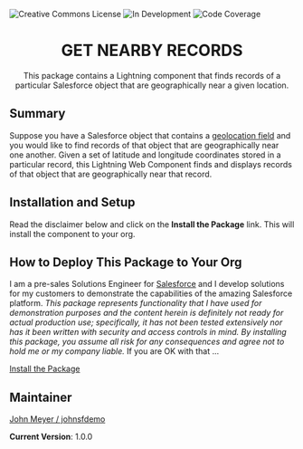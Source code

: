 ![Creative Commons License](https://img.shields.io/badge/license-Creative%20Commons-success) ![In Development](https://img.shields.io/badge/status-Released-success) ![Code Coverage](https://img.shields.io/badge/apex%20code%20coverage-100%25-success)

<h1 align="center">GET NEARBY RECORDS</h1>
<p align="center">
This package contains a Lightning component that finds records of a particular Salesforce object that are geographically near a given location.
</p>

## Summary

Suppose you have a Salesforce object that contains a [geolocation field](https://help.salesforce.com/articleView?id=custom_field_geolocate_overview.htm&type=0) and you would like to find records of that object that are geographically near one another. Given a set of latitude and longitude coordinates stored in a particular record, this Lightning Web Component finds and displays records of that object that are geographically near that record.

## Installation and Setup

Read the disclaimer below and click on the **Install the Package** link. This will install the component to your org.

## How to Deploy This Package to Your Org

I am a pre-sales Solutions Engineer for [Salesforce](https://www.salesforce.com) and I develop solutions for my customers to demonstrate the capabilities of the amazing Salesforce platform. _This package represents functionality that I have used for demonstration purposes and the content herein is definitely not ready for actual production use; specifically, it has not been tested extensively nor has it been written with security and access controls in mind. By installing this package, you assume all risk for any consequences and agree not to hold me or my company liable._ If you are OK with that ...

[Install the Package](https://login.salesforce.com/packaging/installPackage.apexp?p0=04t2E000003od1IQAQ)

## Maintainer

[John Meyer / johnsfdemo](https://github.com/johnsfdemo)

**Current Version**: 1.0.0
